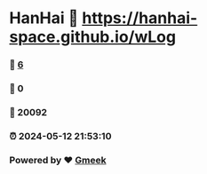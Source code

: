 # HanHai :link: https://hanhai-space.github.io/wLog 
### :page_facing_up: [6](https://hanhai-space.github.io/wLog/tag.html) 
### :speech_balloon: 0 
### :hibiscus: 20092 
### :alarm_clock: 2024-05-12 21:53:10 
### Powered by :heart: [Gmeek](https://github.com/Meekdai/Gmeek)
